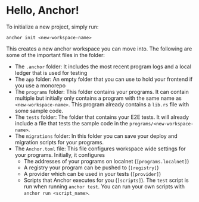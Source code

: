 # Hello, Anchor!
To initialize a new project, simply run:

```
anchor init <new-workspace-name>
```

This creates a new anchor workspace you can move into. The following are some of the important files in the folder:

- The `.anchor` folder: It includes the most recent program logs and a local ledger that is used for testing
- The `app` folder: An empty folder that you can use to hold your frontend if you use a monorepo
- The `programs` folder: This folder contains your programs. It can contain multiple but initially only contains a program with the same name as `<new-workspace-name>`. This program already contains a `lib.rs` file with some sample code.
- The `tests` folder: The folder that contains your E2E tests. It will already include a file that tests the sample code in the `programs/<new-workspace-name>`.
- The `migrations` folder: In this folder you can save your deploy and migration scripts for your programs.
- The `Anchor.toml` file: This file configures workspace wide settings for your programs. Initially, it configures
    - The addresses of your programs on localnet (`[programs.localnet]`)
    - A registry your program can be pushed to (`[registry]`)
    - A provider which can be used in your tests (`[provider]`)
    - Scripts that Anchor executes for you (`[scripts]`). The `test` script is run when running `anchor test`. You can run your own scripts with `anchor run <script_name>`.